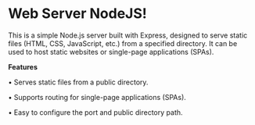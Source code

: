 # Web Server NodeJS! 

This is a simple Node.js server built with Express, designed to serve static files (HTML, CSS, JavaScript, etc.) from a specified directory. It can be used to host static websites or single-page applications (SPAs).

**Features**

•  Serves static files from a public directory.

•  Supports routing for single-page applications (SPAs).

•  Easy to configure the port and public directory path.
